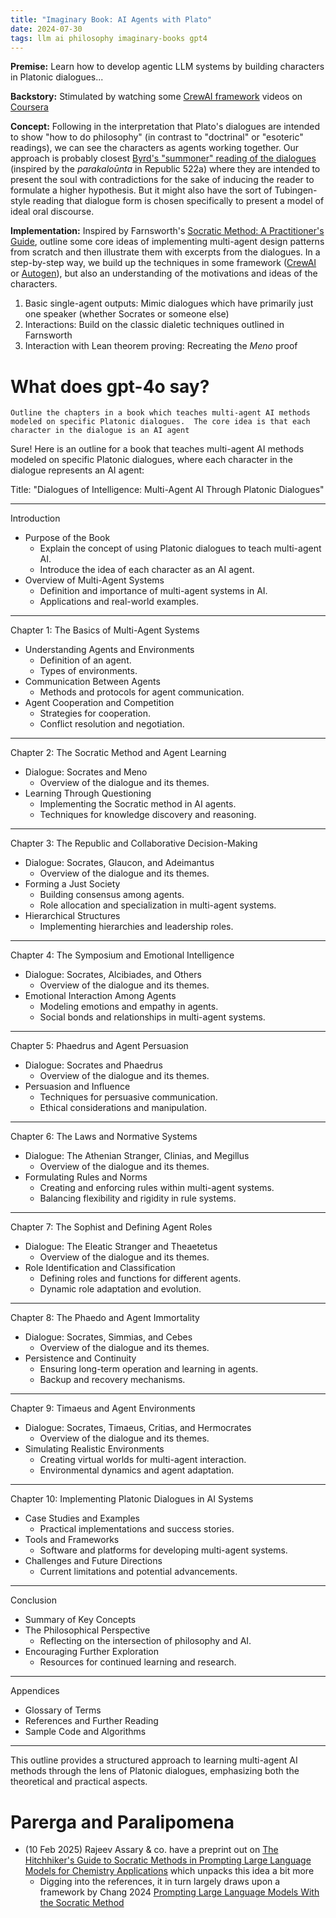 ```yaml
---
title: "Imaginary Book: AI Agents with Plato"
date: 2024-07-30
tags: llm ai philosophy imaginary-books gpt4
---
```


**Premise:** Learn how to develop agentic LLM systems by building characters in Platonic dialogues...

**Backstory:** Stimulated by watching some [CrewAI framework](https://www.crewai.com) videos on [Coursera](https://www.coursera.org/learn/multi-ai-agent-systems-with-crewai/) 

**Concept:** Following in the interpretation that Plato's dialogues are intended to show "how to do philosophy" (in contrast to "doctrinal" or "esoteric" readings), we can see the characters as agents working together.  Our approach is probably closest [Byrd's "summoner" reading of the dialogues](https://muse.jhu.edu/pub/1/article/218270) (inspired by the *parakaloūnta* in Republic 522a) where they are intended to present the soul with contradictions for the sake of inducing the reader to formulate a higher hypothesis.  But it might also have the sort of Tubingen-style reading that dialogue form is chosen specifically to present a model of ideal oral discourse.

**Implementation:** Inspired by Farnsworth's [Socratic Method: A Practitioner's Guide](https://amzn.to/3LJxpMI), outline some core ideas of implementing multi-agent design patterns from scratch and then illustrate them with excerpts from the dialogues.  In a step-by-step way, we build up the techniques in some framework ([CrewAI](https://www.coursera.org/learn/multi-ai-agent-systems-with-crewai/ungradedLti/vfZJg/multi-ai-agent-systems-with-crewai) or [Autogen](https://www.coursera.org/learn/ai-agentic-design-patterns-with-autogen/ungradedLti/cbvCd/ai-agentic-design-patterns-with-autogen)), but also an understanding of the motivations and ideas of the characters.

1. Basic single-agent outputs:  Mimic dialogues which have primarily just one speaker (whether Socrates or someone else)
2. Interactions: Build on the classic dialetic techniques outlined in Farnsworth
3. Interaction with Lean theorem proving: Recreating the *Meno* proof

# What does gpt-4o say?

```
Outline the chapters in a book which teaches multi-agent AI methods modeled on specific Platonic dialogues.  The core idea is that each character in the dialogue is an AI agent
```

Sure! Here is an outline for a book that teaches multi-agent AI methods modeled on specific Platonic dialogues, where each character in the dialogue represents an AI agent:

Title: "Dialogues of Intelligence: Multi-Agent AI Through Platonic Dialogues"

---

Introduction

- Purpose of the Book
  - Explain the concept of using Platonic dialogues to teach multi-agent AI.
  - Introduce the idea of each character as an AI agent.
- Overview of Multi-Agent Systems
  - Definition and importance of multi-agent systems in AI.
  - Applications and real-world examples.

---

Chapter 1: The Basics of Multi-Agent Systems

- Understanding Agents and Environments
  - Definition of an agent.
  - Types of environments.
- Communication Between Agents
  - Methods and protocols for agent communication.
- Agent Cooperation and Competition
  - Strategies for cooperation.
  - Conflict resolution and negotiation.

---

Chapter 2: The Socratic Method and Agent Learning

- Dialogue: Socrates and Meno
  - Overview of the dialogue and its themes.
- Learning Through Questioning
  - Implementing the Socratic method in AI agents.
  - Techniques for knowledge discovery and reasoning.

---

Chapter 3: The Republic and Collaborative Decision-Making

- Dialogue: Socrates, Glaucon, and Adeimantus
  - Overview of the dialogue and its themes.
- Forming a Just Society
  - Building consensus among agents.
  - Role allocation and specialization in multi-agent systems.
- Hierarchical Structures
  - Implementing hierarchies and leadership roles.

---

Chapter 4: The Symposium and Emotional Intelligence

- Dialogue: Socrates, Alcibiades, and Others
  - Overview of the dialogue and its themes.
- Emotional Interaction Among Agents
  - Modeling emotions and empathy in agents.
  - Social bonds and relationships in multi-agent systems.

---

Chapter 5: Phaedrus and Agent Persuasion

- Dialogue: Socrates and Phaedrus
  - Overview of the dialogue and its themes.
- Persuasion and Influence
  - Techniques for persuasive communication.
  - Ethical considerations and manipulation.

---

Chapter 6: The Laws and Normative Systems

- Dialogue: The Athenian Stranger, Clinias, and Megillus
  - Overview of the dialogue and its themes.
- Formulating Rules and Norms
  - Creating and enforcing rules within multi-agent systems.
  - Balancing flexibility and rigidity in rule systems.

---

Chapter 7: The Sophist and Defining Agent Roles

- Dialogue: The Eleatic Stranger and Theaetetus
  - Overview of the dialogue and its themes.
- Role Identification and Classification
  - Defining roles and functions for different agents.
  - Dynamic role adaptation and evolution.

---

Chapter 8: The Phaedo and Agent Immortality

- Dialogue: Socrates, Simmias, and Cebes
  - Overview of the dialogue and its themes.
- Persistence and Continuity
  - Ensuring long-term operation and learning in agents.
  - Backup and recovery mechanisms.

---

Chapter 9: Timaeus and Agent Environments

- Dialogue: Socrates, Timaeus, Critias, and Hermocrates
  - Overview of the dialogue and its themes.
- Simulating Realistic Environments
  - Creating virtual worlds for multi-agent interaction.
  - Environmental dynamics and agent adaptation.

---

Chapter 10: Implementing Platonic Dialogues in AI Systems

- Case Studies and Examples
  - Practical implementations and success stories.
- Tools and Frameworks
  - Software and platforms for developing multi-agent systems.
- Challenges and Future Directions
  - Current limitations and potential advancements.

---

Conclusion

- Summary of Key Concepts
- The Philosophical Perspective
  - Reflecting on the intersection of philosophy and AI.
- Encouraging Further Exploration
  - Resources for continued learning and research.

---

Appendices

- Glossary of Terms
- References and Further Reading
- Sample Code and Algorithms

---

This outline provides a structured approach to learning multi-agent AI methods through the lens of Platonic dialogues, emphasizing both the theoretical and practical aspects.

# Parerga and Paralipomena

- (10 Feb 2025) Rajeev Assary  & co. have a preprint out on [The Hitchhiker's Guide to Socratic Methods in Prompting Large Language Models for Chemistry Applications](https://doi.org/10.26434/chemrxiv-2025-djf43) which unpacks this idea a bit more
  - Digging into the references, it in turn largely draws upon a framework by Chang 2024 [Prompting Large Language Models With the Socratic Method](https://arxiv.org/abs/2303.08769)
  